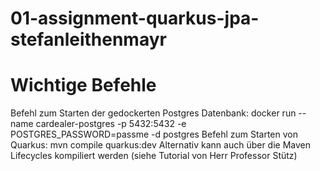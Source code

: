 # 01-assignment-quarkus-jpa-stefanleithenmayr

# Wichtige Befehle

Befehl zum Starten der gedockerten Postgres Datenbank: docker run --name cardealer-postgres -p 5432:5432 -e POSTGRES_PASSWORD=passme -d postgres
Befehl zum Starten von Quarkus: mvn compile quarkus:dev
Alternativ kann auch über die Maven Lifecycles kompiliert werden (siehe Tutorial von Herr Professor Stütz)